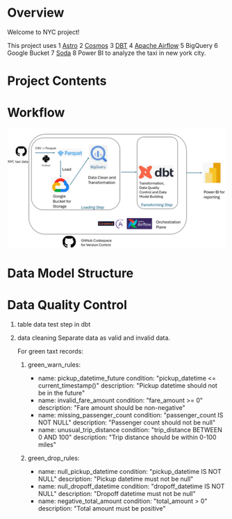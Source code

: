 Overview
========

Welcome to NYC project! 

This project uses 
    1 [Astro](https://www.astronomer.io/dg/signup-airflow/?utm_term=astro%20airflow&utm_campaign=brand-ft-global&utm_source=adwords&utm_medium=ppc&hsa_acc=4274135664&hsa_cam=21865965766&hsa_grp=169329542829&hsa_ad=743940119888&hsa_src=g&hsa_tgt=kwd-1777215821248&hsa_kw=astro%20airflow&hsa_mt=p&hsa_net=adwords&hsa_ver=3&gad_source=1&gad_campaignid=21865965766&gbraid=0AAAAADP7Y9h6CsvefFMH8xTG9Q-_USBQ8&gclid=Cj0KCQjwoZbBBhDCARIsAOqMEZUoRqNGZytzbavrQZdXT9hYyecnTyi5p1hJg3NOWR7pZm2bxNfPb_YaAoMIEALw_wcB) 
    2 [Cosmos](https://www.astronomer.io/cosmos/) 
    3 [DBT](https://www.getdbt.com/product/what-is-dbt) 
    4 [Apache Airflow](https://airflow.apache.org/)
    5 BigQuery 
    6 Google Bucket 
    7 [Soda](https://www.soda.io/) 
    8 Power BI
to analyze the taxi in new york city. 



Project Contents
================


Workflow 
================
![workflow diagram](https://github.com/GloriaTT502a/nyc_project/blob/img/img/workflow.png)



Data Model Structure
===========================


Data Quality Control 
=========================== 

1. table data test step in dbt

2. data cleaning 
    Separate data as valid and invalid data. 

    For green taxt records: 
    
    1) green_warn_rules:
        - name: pickup_datetime_future
          condition: "pickup_datetime <= current_timestamp()"
          description: "Pickup datetime should not be in the future"
        - name: invalid_fare_amount
          condition: "fare_amount >= 0"
          description: "Fare amount should be non-negative"
        - name: missing_passenger_count
          condition: "passenger_count IS NOT NULL"
          description: "Passenger count should not be null"
        - name: unusual_trip_distance
          condition: "trip_distance BETWEEN 0 AND 100"
          description: "Trip distance should be within 0-100 miles"

    2) green_drop_rules:
        - name: null_pickup_datetime
          condition: "pickup_datetime IS NOT NULL"
          description: "Pickup datetime must not be null"
        - name: null_dropoff_datetime
          condition: "dropoff_datetime IS NOT NULL"
          description: "Dropoff datetime must not be null"
        - name: negative_total_amount
          condition: "total_amount > 0"
          description: "Total amount must be positive"                                


